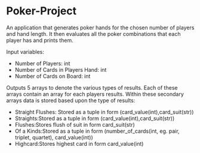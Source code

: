 # Poker-Project
An application that generates poker hands for the chosen number of players and hand length. It then evaluates all the poker combinations 
that each player has and prints them.

Input variables:

  - Number of Players: int
  - Number of Cards in Players Hand: int
  - Number of Cards on Board: int

Outputs 5 arrays to denote the various types of results. Each of these arrays contain an array for each players results. Within these 
secondary arrays data is stored based upon the type of results: 
  - Straight Flushes: Stored as a tuple in form (card_value(int),card_suit(str))
  - Straights:Stored as a tuple in form (card_value(int),card_suit(str))
  - Flushes:Stores flush of suit in form card_suit(str) 
  - Of a Kinds:Stored as a tuple in form (number_of_cards(int, eg. pair, triplet, quartet), card_value(int))
  - Highcard:Stores highest card in form card_value(int)
